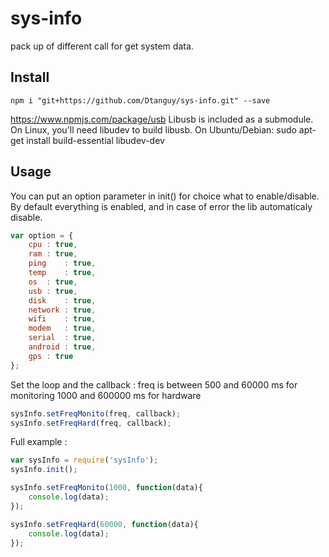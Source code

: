 # sys-info

pack up of different call for get system data.

## Install
```
npm i "git+https://github.com/Dtanguy/sys-info.git" --save
```

https://www.npmjs.com/package/usb
Libusb is included as a submodule. On Linux, you'll need libudev to build libusb. On Ubuntu/Debian: sudo apt-get install build-essential libudev-dev

## Usage

You can put an option parameter in init() for choice what to enable/disable.
By default everything is enabled, and in case of error the lib automaticaly disable.

```js
var option = {
	cpu	: true,
	ram	: true,
	ping	: true,
	temp	: true,
	os	: true,
	usb	: true,
	disk	: true,
	network	: true,
	wifi	: true,
	modem	: true,
	serial	: true,
	android	: true,
	gps	: true		
};
```

Set the loop and the callback :
freq is between 500 and 60000 ms for monitoring
1000 and 600000 ms for hardware

```js
sysInfo.setFreqMonito(freq, callback);
sysInfo.setFreqHard(freq, callback);
```

Full example :

```js
var sysInfo = require('sysInfo');
sysInfo.init();

sysInfo.setFreqMonito(1000, function(data){
	console.log(data);
});

sysInfo.setFreqHard(60000, function(data){
	console.log(data);
});
```
